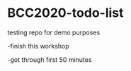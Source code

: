 # BCC2020-todo-list
 testing repo for demo purposes

-finish this workshop 

-got through first 50 minutes
